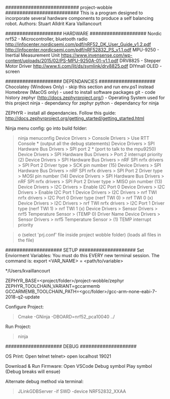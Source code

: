 ########################## project-wobble ##########################
This is a program designed to incorporate several hardware components to produce a self balancing robot.
Authors: Stuart Alldrit <skalldri>
         Kara Vaillancourt <kvaillancourt>

#################### HARDWARE ####################
Nordic nrf52 - Microcontroller, bluetooth radio 
    http://infocenter.nordicsemi.com/pdf/nRF52_DK_User_Guide_v1.2.pdf
    http://infocenter.nordicsemi.com/pdf/nRF52832_PS_v1.1.pdf
MPU-9250 - Inertial Measurement Unit
    https://www.invensense.com/wp-content/uploads/2015/02/PS-MPU-9250A-01-v1.1.pdf
DRV8825 - Stepper Motor Driver
    http://www.ti.com/lit/ds/symlink/drv8825.pdf
DIYmall OLED - screen

#################### DEPENDANCIES ####################
Chocolatey (Windows Only) - skip this section and run env.ps1 instead
Homebrew (MacOS only) - used to install software packages
git - code history
zephyr (http://docs.zephyrproject.org/) - Operating System used for this project
ninja - dependancy for zephyr
python - dependancy for ninja

ZEPHYR - install all dependancies. Follow this guide:
http://docs.zephyrproject.org/getting_started/getting_started.html

Ninja menu config:
go into build folder:
> ninja menuconfig
Device Drivers > Console Drivers > Use RTT Console * (output all the debug statements)
Device Drivers > SPI Hardware Bus Drivers > SPI port 2 * (port to talk to the mpu9250)
Device Drivers > SPI Hardware Bus Drivers > Port 2 interrupt priority (2)
Device Drivers > SPI Hardware Bus Drivers > nRF SPI nrfx drivers > SPI Port 2 Driver type > SCK pin number (15)
Device Drivers > SPI Hardware Bus Drivers > nRF SPI nrfx drivers > SPI Port 2 Driver type > MOSI pin number (14)
Device Drivers > SPI Hardware Bus Drivers > nRF SPI nrfx drivers > SPI Port 2 Driver type > MISO pin number (13) 
Device Drivers > I2C Drivers > Enable I2C Port 0
Device Drivers > I2C Drivers > Enable I2C Port 1
Device Drivers > I2C Drivers > nrf TWI nrfx drivers > I2C Port 0 Driver type (nerf TWI 0) > nrf TWI 0 (x)
Device Drivers > I2C Drivers > nrf TWI nrfx drivers > I2C Port 1 Driver type (nerf TWI 1) > nrf TWI 1 (x)
Device Drivers > Sensor Drivers > nrf5 Temperature Sensor > (TEMP 0) Driver Name
Device Drivers > Sensor Drivers > nrf5 Temperature Sensor > (1) TEMP interrupt priority

> o (select 'prj.conf' file inside project wobble folder) (loads all files in the file)

#################### SETUP ####################
Set Enviorment Variables: 
You must do this EVERY new terminal session. The command is:
    export <VAR_NAME> = <path/to/variable>

*/Users/kvaillancourt

ZEPHYR_BASE=<project/folder>/project-wobble/zephyr
ZEPHYR_TOOLCHAIN_VARIANT=gccarmemb
GCCARMEMB_TOOLCHAIN_PATH=<gcc/folder>/gcc-arm-none-eabi-7-2018-q2-update

Configure Project:
> Cmake -GNinja -DBOARD=nrf52_pca10040 ../ 

Run Project:
> ninja

#################### DEBUG ####################

OS Print:
    Open telnet
    telnet> open localhost 19021

Download & Run Firmware:
    Open VSCode
    Debug symbol
    Play symbol
    (Debug breaks will ensue)

Alternate debug method via terminal: 
> JLinkGDBServer -if SWD -device NRF52832_XXAA
